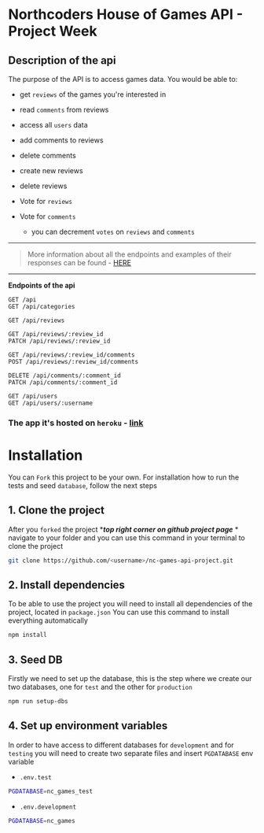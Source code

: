 # Northcoders House of Games API - Project Week

## Description of the api

The purpose of the API is to access games data. You would be able to:

- get `reviews` of the games you're interested in
- read `comments` from reviews
- access all `users` data
- add comments to reviews
- delete comments
- create new reviews
- delete reviews
- Vote for `reviews`
- Vote for `comments`

  - you can decrement `votes` on `reviews` and `comments`

---

> More information about all the endpoints and examples of their responses can be found - [HERE](https://nc-games-api-project.herokuapp.com/api/)

---

**Endpoints of the api**

```http
GET /api
GET /api/categories

GET /api/reviews

GET /api/reviews/:review_id
PATCH /api/reviews/:review_id

GET /api/reviews/:review_id/comments
POST /api/reviews/:review_id/comments

DELETE /api/comments/:comment_id
PATCH /api/comments/:comment_id

GET /api/users
GET /api/users/:username
```

### The app it's hosted on `heroku` - [link](https://nc-games-api-project.herokuapp.com/api/)

# Installation

You can `Fork` this project to be your own. For installation how to run the tests and seed `database`, follow the next steps

## 1. Clone the project

After you `forked` the project \*_**top right corner on github project page**_ \* navigate to your folder and you can use this command in your terminal to clone the project

```bash
git clone https://github.com/<username>/nc-games-api-project.git
```

## 2. Install dependencies

To be able to use the project you will need to install all dependencies of the project, located in `package.json`
You can use this command to install everything automatically

```bash
npm install
```

## 3. Seed DB

Firstly we need to set up the database, this is the step where we create our two databases, one for `test` and the other for `production`

```bash
npm run setup-dbs
```

## 4. Set up environment variables

In order to have access to different databases for `development` and for `testing` you will need to create two separate files and insert `PGDATABASE` env variable

- `.env.test`

```bash
PGDATABASE=nc_games_test
```

- `.env.development`

```bash
PGDATABASE=nc_games
```

